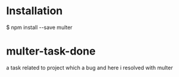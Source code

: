 # Installation
$ npm install --save multer


# multer-task-done
a task related to project which a bug and here i resolved with multer
